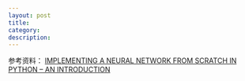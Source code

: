 ```yaml
---
layout: post
title: 
category: 
description: 
---
```




参考资料：
[IMPLEMENTING A NEURAL NETWORK FROM SCRATCH IN PYTHON – AN INTRODUCTION](http://www.wildml.com/2015/09/implementing-a-neural-network-from-scratch/)